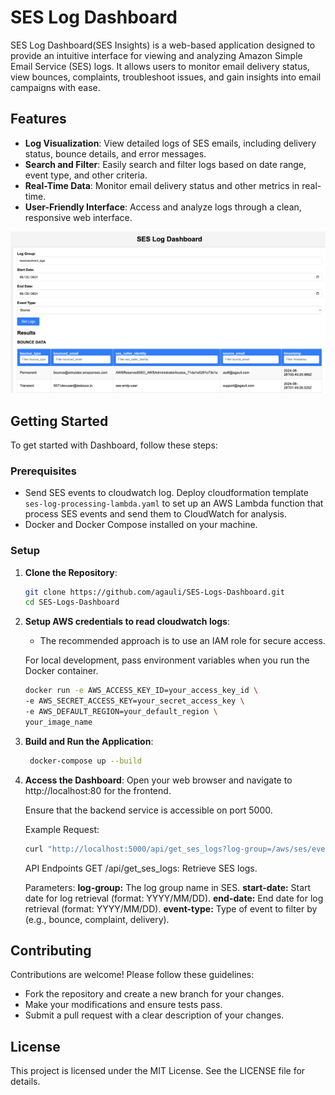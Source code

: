 # SES Log Dashboard

SES Log Dashboard(SES Insights) is a web-based application designed to provide an intuitive interface for viewing and analyzing Amazon Simple Email Service (SES) logs. It allows users to monitor email delivery status, view bounces, complaints, troubleshoot issues, and gain insights into email campaigns with ease.

## Features

- **Log Visualization**: View detailed logs of SES emails, including delivery status, bounce details, and error messages.
- **Search and Filter**: Easily search and filter logs based on date range, event type, and other criteria.
- **Real-Time Data**: Monitor email delivery status and other metrics in real-time.
- **User-Friendly Interface**: Access and analyze logs through a clean, responsive web interface.

![Dashboard](img/short-display.png)

## Getting Started

To get started with Dashboard, follow these steps:

### Prerequisites

- Send SES events to cloudwatch log. 
  Deploy cloudformation template `ses-log-processing-lambda.yaml` to set up an AWS Lambda function that process SES events and send them to CloudWatch for analysis.
- Docker and Docker Compose installed on your machine.

### Setup

1. **Clone the Repository**:
   ```bash
   git clone https://github.com/agauli/SES-Logs-Dashboard.git
   cd SES-Logs-Dashboard
   ```
2. **Setup AWS credentials to read cloudwatch logs**:
   - The recommended approach is to use an IAM role for secure access.

    For local development, pass environment variables when you run the Docker container. 
    ```bash
	docker run -e AWS_ACCESS_KEY_ID=your_access_key_id \
    -e AWS_SECRET_ACCESS_KEY=your_secret_access_key \
    -e AWS_DEFAULT_REGION=your_default_region \
    your_image_name
    ```

2. **Build and Run the Application**:
   ```bash
	docker-compose up --build
   ```
3. **Access the Dashboard**:
	Open your web browser and navigate to http://localhost:80 for the frontend.
	
	Ensure that the backend service is accessible on port 5000.

	Example Request:
   ```bash
   curl "http://localhost:5000/api/get_ses_logs?log-group=/aws/ses/event_logs&start-date=2024/08/26&end-date=2024/08/31&event-type=bounce"
   ```
	API Endpoints
	GET /api/get_ses_logs: Retrieve SES logs.

	Parameters:
	**log-group:** The log group name in SES.
	**start-date:** Start date for log retrieval (format: YYYY/MM/DD).
	**end-date:** End date for log retrieval (format: YYYY/MM/DD).
	**event-type:** Type of event to filter by (e.g., bounce, complaint, delivery).

## Contributing
Contributions are welcome! Please follow these guidelines:

 - Fork the repository and create a new branch for your changes.
 - Make your modifications and ensure tests pass.
 - Submit a pull request with a clear description of your changes.

## License
This project is licensed under the MIT License. See the LICENSE file for details.



